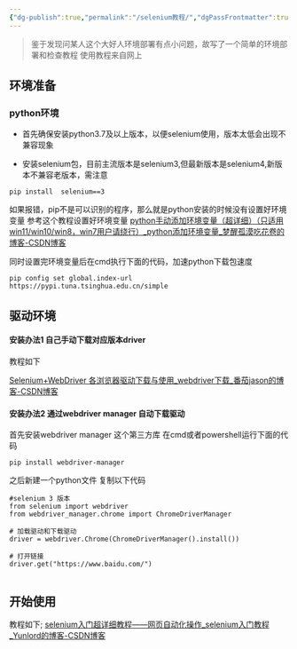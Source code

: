 ```yaml
---
{"dg-publish":true,"permalink":"/selenium教程/","dgPassFrontmatter":true}
---
```


> 鉴于发现问某人这个大好人环境部署有点小问题，故写了一个简单的环境部署和检查教程
> 使用教程来自网上


## 环境准备

### python环境

- 首先确保安装python3.7及以上版本，以便selenium使用，版本太低会出现不兼容现象

- 安装selenium包，目前主流版本是selenium3,但最新版本是selenium4,新版本不兼容老版本，需注意
```
pip install  selenium==3
```


如果报错，pip不是可以识别的程序，那么就是python安装的时候没有设置好环境变量
参考这个教程设置好环境变量
[python手动添加环境变量（超详细）（只适用win11/win10/win8，win7用户请绕行）\_python添加环境变量\_梦醒孤漠吃花卷的博客-CSDN博客](https://blog.csdn.net/l15668952150/article/details/124571667)

同时设置完环境变量后在cmd执行下面的代码，加速python下载包速度
```
pip config set global.index-url https://pypi.tuna.tsinghua.edu.cn/simple

```



## 驱动环境

#### 安装办法1 自己手动下载对应版本driver

教程如下

[Selenium+WebDriver 各浏览器驱动下载与使用\_webdriver下载\_番茄jason的博客-CSDN博客](https://blog.csdn.net/kenny_pj/article/details/103646745)

#### 安装办法2 通过webdriver manager 自动下载驱动

首先安装webdriver manager 这个第三方库
在cmd或者powershell运行下面的代码
```
pip install webdriver-manager
```

之后新建一个python文件
复制以下代码
```
#selenium 3 版本
from selenium import webdriver
from webdriver_manager.chrome import ChromeDriverManager

# 加载驱动和下载驱动
driver = webdriver.Chrome(ChromeDriverManager().install())

# 打开链接
driver.get("https://www.baidu.com/")


```


## 开始使用
教程如下;
[selenium入门超详细教程——网页自动化操作\_selenium入门教程\_Yunlord的博客-CSDN博客](https://blog.csdn.net/kobepaul123/article/details/128796839)
